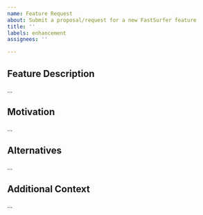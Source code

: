 ```yaml
---
name: Feature Request
about: Submit a proposal/request for a new FastSurfer feature
title: ''
labels: enhancement
assignees: ''

---
```


## Feature Description
<!-- A clear and concise description of the feature you would like to propose -->
...

## Motivation
<!-- A clear and concise description of the problem that the proposed feature would address. For e.g., I'm always frustrated when [...]. If this is related to a specific issue, refer to it here -->
...

## Alternatives
<!-- A clear and concise description of any alternative solutions or features you've considered, if any. -->
...

## Additional Context
<!-- Add any other context or screenshots about the feature request here. -->
...
